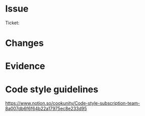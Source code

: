# Issue

Ticket: 

<!---
Explain the issue.
-->

# Changes

<!---
Explain your changes.
-->

<!---
🚧 Breaking change
-->

# Evidence

<!---
Usually screenshots.
-->

# Code style guidelines

https://www.notion.so/cookunity/Code-style-subscription-team-8a007db6f6f64b22a17975ec8e233d95